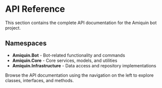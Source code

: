 # API Reference

This section contains the complete API documentation for the Amiquin bot project.

## Namespaces

- **Amiquin.Bot** - Bot-related functionality and commands
- **Amiquin.Core** - Core services, models, and utilities
- **Amiquin.Infrastructure** - Data access and repository implementations

Browse the API documentation using the navigation on the left to explore classes, interfaces, and methods.
